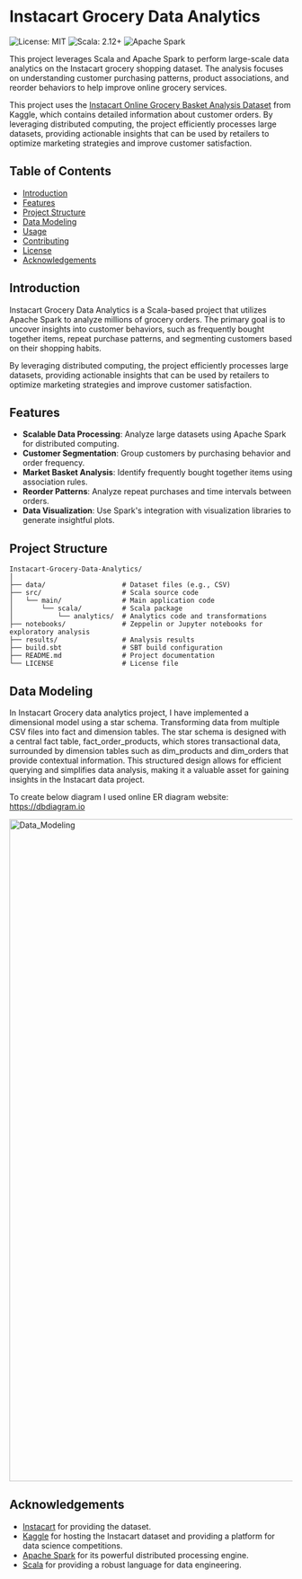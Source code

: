 # Instacart Grocery Data Analytics

![License: MIT](https://img.shields.io/badge/License-MIT-blue.svg)
![Scala: 2.12+](https://img.shields.io/badge/Scala-2.12%2B-red.svg)
![Apache Spark](https://img.shields.io/badge/Spark-2.4%2B-orange.svg)

This project leverages Scala and Apache Spark to perform large-scale data analytics on the Instacart grocery shopping dataset. The analysis focuses on understanding customer purchasing patterns, product associations, and reorder behaviors to help improve online grocery services.

This project uses the [Instacart Online Grocery Basket Analysis Dataset](https://www.kaggle.com/datasets/yasserh/instacart-online-grocery-basket-analysis-dataset) from Kaggle, which contains detailed information about customer orders. By leveraging distributed computing, the project efficiently processes large datasets, providing actionable insights that can be used by retailers to optimize marketing strategies and improve customer satisfaction.

## Table of Contents

- [Introduction](#introduction)
- [Features](#features)
- [Project Structure](#project-structure)
- [Data Modeling](#data-modeling)
- [Usage](#usage)
- [Contributing](#contributing)
- [License](#license)
- [Acknowledgements](#acknowledgements)

## Introduction

Instacart Grocery Data Analytics is a Scala-based project that utilizes Apache Spark to analyze millions of grocery orders. The primary goal is to uncover insights into customer behaviors, such as frequently bought together items, repeat purchase patterns, and segmenting customers based on their shopping habits.

By leveraging distributed computing, the project efficiently processes large datasets, providing actionable insights that can be used by retailers to optimize marketing strategies and improve customer satisfaction.

## Features

- **Scalable Data Processing**: Analyze large datasets using Apache Spark for distributed computing.
- **Customer Segmentation**: Group customers by purchasing behavior and order frequency.
- **Market Basket Analysis**: Identify frequently bought together items using association rules.
- **Reorder Patterns**: Analyze repeat purchases and time intervals between orders.
- **Data Visualization**: Use Spark's integration with visualization libraries to generate insightful plots.

## Project Structure

```plaintext
Instacart-Grocery-Data-Analytics/
│
├── data/                   # Dataset files (e.g., CSV)
├── src/                    # Scala source code
│   └── main/               # Main application code
│       └── scala/          # Scala package
│           └── analytics/  # Analytics code and transformations
├── notebooks/              # Zeppelin or Jupyter notebooks for exploratory analysis
├── results/                # Analysis results
├── build.sbt               # SBT build configuration
├── README.md               # Project documentation
└── LICENSE                 # License file

```

## Data Modeling

In Instacart Grocery data analytics project, I have implemented a dimensional model using a star schema. Transforming data from multiple CSV files into fact and dimension tables. The star schema is designed with a central fact table, fact_order_products, which stores transactional data, surrounded by dimension tables such as dim_products and dim_orders that provide contextual information. This structured design allows for efficient querying and simplifies data analysis, making it a valuable asset for gaining insights in the Instacart data project.

To create below diagram I used online ER diagram website: https://dbdiagram.io

<img width="1179" alt="Data_Modeling" src="https://github.com/user-attachments/assets/7c328b9d-9fb5-4b03-8294-6288295616eb">



## Acknowledgements

- [Instacart](https://www.instacart.com/) for providing the dataset.
- [Kaggle](https://www.kaggle.com/) for hosting the Instacart dataset and providing a platform for data science competitions.
- [Apache Spark](https://spark.apache.org/) for its powerful distributed processing engine.
- [Scala](https://www.scala-lang.org/) for providing a robust language for data engineering.
